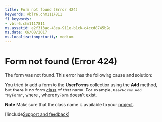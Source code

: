 ```yaml
---
title: Form not found (Error 424)
keywords: vblr6.chm1117811
f1_keywords:
- vblr6.chm1117811
ms.assetid: e2f313ac-40ea-911e-b1cb-c4ccd8745b2e
ms.date: 06/08/2017
ms.localizationpriority: medium
---
```



# Form not found (Error 424)

The form was not found. This error has the following cause and solution:

You tried to add a form to the **UserForms** collection using the **Add** method, but there is no form [class](../../Glossary/vbe-glossary.md#class) of that name. For example, `UserForms.Add "MyForm"`, where , where `MyForm` doesn't exist.

 **Note**  Make sure that the class name is available to your [project](../../Glossary/vbe-glossary.md#project).

[!include[Support and feedback](~/includes/feedback-boilerplate.md)]